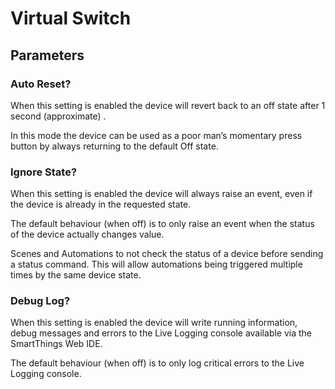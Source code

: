 # Virtual Switch


## Parameters

### Auto Reset?
When this setting is enabled the device will revert back to an off state after 1 second (approximate) . 

In this mode the device can be used as a poor man’s momentary press button by always returning to the default Off state.


### Ignore State?
When this setting is enabled the device will always raise an event, even if the device is already in the requested state.

The default behaviour (when off) is to only raise an event when the status of the device actually changes value.  

Scenes and Automations to not check the status of a device before sending a status command.  This will allow automations being triggered multiple times by the same device state.


### Debug Log?
When this setting is enabled the device will write running information, debug messages and errors to the Live Logging console available via the SmartThings Web IDE.

The default behaviour (when off) is to only log critical errors to the Live Logging console.  

